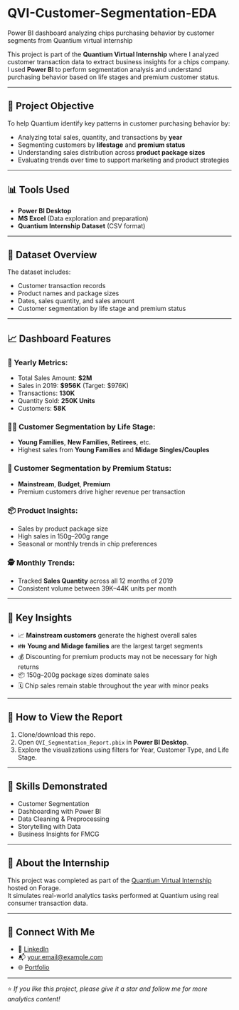 # QVI-Customer-Segmentation-EDA
Power BI dashboard analyzing chips purchasing behavior by customer segments from Quantium virtual internship

This project is part of the **Quantium Virtual Internship** where I analyzed customer transaction data to extract business insights for a chips company.  
I used **Power BI** to perform segmentation analysis and understand purchasing behavior based on life stages and premium customer status.

---

## 🎯 Project Objective

To help Quantium identify key patterns in customer purchasing behavior by:
- Analyzing total sales, quantity, and transactions by **year**
- Segmenting customers by **lifestage** and **premium status**
- Understanding sales distribution across **product package sizes**
- Evaluating trends over time to support marketing and product strategies

---

## 📊 Tools Used

- **Power BI Desktop**  
- **MS Excel** (Data exploration and preparation)
- **Quantium Internship Dataset** (CSV format)

---

## 📁 Dataset Overview

The dataset includes:
- Customer transaction records
- Product names and package sizes
- Dates, sales quantity, and sales amount
- Customer segmentation by life stage and premium status

---

## 📈 Dashboard Features

### 📅 Yearly Metrics:
- Total Sales Amount: **$2M**
- Sales in 2019: **$956K** (Target: $976K)
- Transactions: **130K**
- Quantity Sold: **250K Units**
- Customers: **58K**

### 🧍‍♂️ Customer Segmentation by Life Stage:
- **Young Families**, **New Families**, **Retirees**, etc.
- Highest sales from **Young Families** and **Midage Singles/Couples**

### 💎 Customer Segmentation by Premium Status:
- **Mainstream**, **Budget**, **Premium**
- Premium customers drive higher revenue per transaction

### 📦 Product Insights:
- Sales by product package size
- High sales in 150g–200g range
- Seasonal or monthly trends in chip preferences

### 🕵️ Monthly Trends:
- Tracked **Sales Quantity** across all 12 months of 2019
- Consistent volume between 39K–44K units per month

---

## 📌 Key Insights

- 📈 **Mainstream customers** generate the highest overall sales
- 👪 **Young and Midage families** are the largest target segments
- 💰 Discounting for premium products may not be necessary for high returns
- 📦 150g–200g package sizes dominate sales
- 🗓️ Chip sales remain stable throughout the year with minor peaks

---

## 🚀 How to View the Report

1. Clone/download this repo.
2. Open `QVI_Segmentation_Report.pbix` in **Power BI Desktop**.
3. Explore the visualizations using filters for Year, Customer Type, and Life Stage.

---

## 🧠 Skills Demonstrated

- Customer Segmentation
- Dashboarding with Power BI
- Data Cleaning & Preprocessing
- Storytelling with Data
- Business Insights for FMCG

---

## 💼 About the Internship

This project was completed as part of the [Quantium Virtual Internship](https://www.theforage.com/virtual-internships/prototype/quantium/data-analytics) hosted on Forage.  
It simulates real-world analytics tasks performed at Quantium using real consumer transaction data.

---

## 🤝 Connect With Me

- 🔗 [LinkedIn](https://www.linkedin.com/in/yourprofile)
- 📬 your.email@example.com
- 🌐 [Portfolio](https://yourportfolio.com)

---

⭐ *If you like this project, please give it a star and follow me for more analytics content!*
